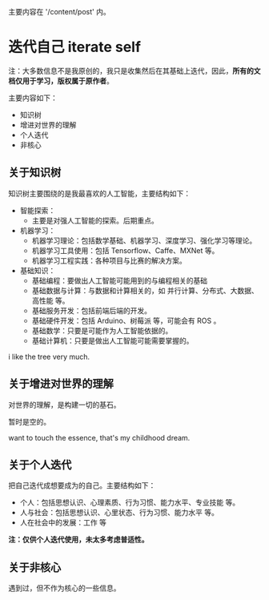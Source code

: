 主要内容在 '/content/post' 内。

# 迭代自己 iterate self

注：大多数信息不是我原创的，我只是收集然后在其基础上迭代，因此，**所有的文档仅用于学习，版权属于原作者**。

主要内容如下：

- 知识树
- 增进对世界的理解
- 个人迭代
- 非核心

## 关于知识树

知识树主要围绕的是我最喜欢的人工智能，主要结构如下：

- 智能探索：
    - 主要是对强人工智能的探索。后期重点。
- 机器学习：
    - 机器学习理论：包括数学基础、机器学习、深度学习、强化学习等理论。
    - 机器学习工具使用：包括 Tensorflow、Caffe、MXNet 等。
    - 机器学习工程实践：各种项目与比赛的解决方案。
- 基础知识：
    - 基础编程：要做出人工智能可能用到的与编程相关的基础
    - 基础数据与计算：与数据和计算相关的，如 并行计算、分布式、大数据、高性能 等。
    - 基础服务开发：包括前端后端的开发。
    - 基础硬件开发：包括 Arduino、树莓派 等，可能会有 ROS 。
    - 基础数学：只要是可能作为人工智能依据的。
    - 基础计算机：只要是做出人工智能可能需要掌握的。

i like the tree very much.

## 关于增进对世界的理解

对世界的理解，是构建一切的基石。

暂时是空的。

want to touch the essence, that's my childhood dream.

## 关于个人迭代

把自己迭代成想要成为的自己。主要结构如下：

- 个人：包括思想认识、心理素质、行为习惯、能力水平、专业技能 等。
- 人与社会：包括思想认识、心里状态、行为习惯、能力水平 等。
- 人在社会中的发展：工作 等

**注：仅供个人迭代使用，未太多考虑普适性。**

## 关于非核心

遇到过，但不作为核心的一些信息。
